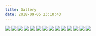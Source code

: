 ```yaml
---
title: Gallery
date: 2018-09-05 23:10:43
---
```


![](/img/1.jpg)
![](/img/2.jpg)
![](/img/3.jpg)
![](/img/4.jpg)
![](/img/5.jpg)
![](/img/6.jpg)
![](/img/7.jpg)
![](/img/8.jpg)
![](/img/9.jpg)
![](/img/10.jpg)
![](/img/11.jpg)
![](/img/12.jpg)
![](/images/1.png)
![](/images/2.png)
